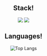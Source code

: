 <div align=center>
    
## Stack!
<div>
    <img src="https://img.shields.io/badge/Spring%20Boot-6DB33F?style=for-the-badge&logo=Spring&logoColor=white"/>
    <img src="https://img.shields.io/badge/MySQL-4479A1?style=for-the-badge&logo=Spring&logoColor=white"/>    
</div>

## Languages!
![Top Langs](https://github-readme-stats.vercel.app/api/top-langs/?username=Hyun0828&layout=compact&theme=dark)
</div>

